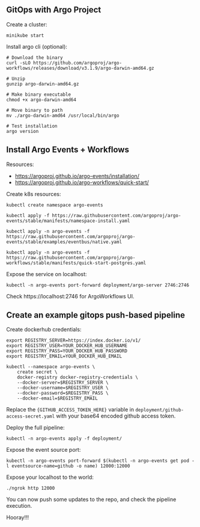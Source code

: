 ## GitOps with Argo Project

Create a cluster:
```
minikube start
```

Install argo cli (optional):
```
# Download the binary
curl -sLO https://github.com/argoproj/argo-workflows/releases/download/v3.1.9/argo-darwin-amd64.gz

# Unzip
gunzip argo-darwin-amd64.gz

# Make binary executable
chmod +x argo-darwin-amd64

# Move binary to path
mv ./argo-darwin-amd64 /usr/local/bin/argo

# Test installation
argo version
```

## Install Argo Events + Workflows

Resources:
- https://argoproj.github.io/argo-events/installation/
- https://argoproj.github.io/argo-workflows/quick-start/

Create k8s resources:
```
kubectl create namespace argo-events
```

```
kubectl apply -f https://raw.githubusercontent.com/argoproj/argo-events/stable/manifests/namespace-install.yaml
```

```
kubectl apply -n argo-events -f https://raw.githubusercontent.com/argoproj/argo-events/stable/examples/eventbus/native.yaml
```

```
kubectl apply -n argo-events -f https://raw.githubusercontent.com/argoproj/argo-workflows/stable/manifests/quick-start-postgres.yaml
```


Expose the service on localhost:
```
kubectl -n argo-events port-forward deployment/argo-server 2746:2746
```

Check https://localhost:2746 for ArgoWorkflows UI.

## Create an example gitops push-based pipeline

Create dockerhub credentials:

```
export REGISTRY_SERVER=https://index.docker.io/v1/
export REGISTRY_USER=YOUR_DOCKER_HUB_USERNAME
export REGISTRY_PASS=YOUR_DOCKER_HUB_PASSWORD
export REGISTRY_EMAIL=YOUR_DOCKER_HUB_EMAIL
```

```
kubectl --namespace argo-events \
    create secret \
    docker-registry docker-registry-credentials \
    --docker-server=$REGISTRY_SERVER \
    --docker-username=$REGISTRY_USER \
    --docker-password=$REGISTRY_PASS \
    --docker-email=$REGISTRY_EMAIL
```

Replace the `{GITHUB_ACCESS_TOKEN_HERE}` variable in `deployment/github-access-secret.yaml` with
your base64 encoded github access token.

Deploy the full pipeline:
```
kubectl -n argo-events apply -f deployment/
```

Expose the event source port:
```
kubectl -n argo-events port-forward $(kubectl -n argo-events get pod -l eventsource-name=github -o name) 12000:12000
```

Expose your localhost to the world:
```
./ngrok http 12000
```

You can now push some updates to the repo, and check the pipeline execution. 

Hooray!!!